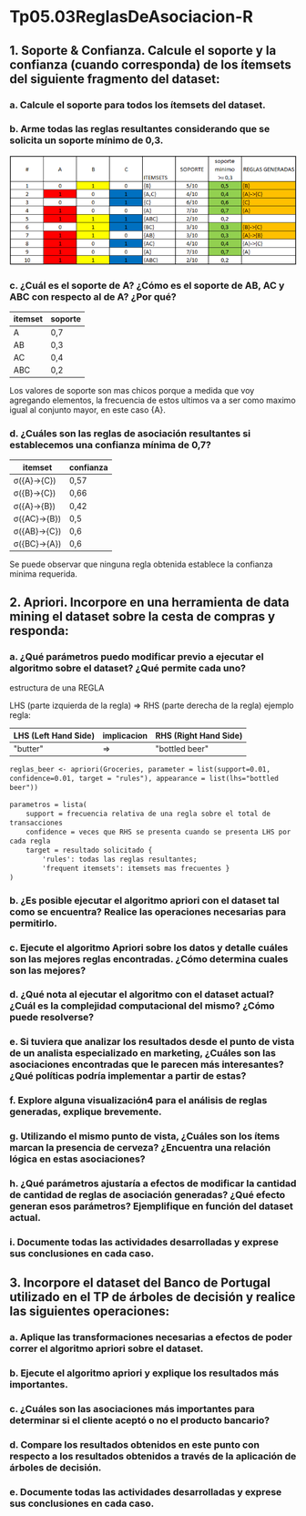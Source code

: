 # Tp05.03ReglasDeAsociacion-R

## 1. Soporte & Confianza. Calcule el soporte y la confianza (cuando corresponda) de los ítemsets del siguiente fragmento del dataset:
### a. Calcule el soporte para todos los ítemsets del dataset.
### b. Arme todas las reglas resultantes considerando que se solicita un soporte mínimo de 0,3.

![soporte general](code/punto-1/1a-soporte-general.png)

### c. ¿Cuál es el soporte de A? ¿Cómo es el soporte de AB, AC y ABC con respecto al de A? ¿Por qué?

| itemset | soporte |
| ----- | ----- |
| A  | 0,7  |
| AB  | 0,3  |
| AC  | 0,4  |
| ABC  | 0,2  |

Los valores de soporte son mas chicos porque a medida que voy agregando elementos, la frecuencia de estos ultimos va a ser como maximo igual al conjunto mayor, en este caso {A}. 

### d. ¿Cuáles son las reglas de asociación resultantes si establecemos una confianza mínima de 0,7?

| itemset | confianza |
| --------- | --------- |
| σ({A}->{C})  | 0,57  |
| σ({B}->{C})  | 0,66  |
| σ({A}->{B})  | 0,42  |
| σ({AC}->{B})  | 0,5  |
| σ({AB}->{C})  | 0,6  |
| σ({BC}->{A})  | 0,6  |

Se puede observar que ninguna regla obtenida establece la confianza minima requerida. 

## 2. Apriori. Incorpore en una herramienta de data mining el dataset sobre la cesta de compras y responda:

### a. ¿Qué parámetros puedo modificar previo a ejecutar el algoritmo sobre el dataset? ¿Qué permite cada uno?


estructura de una REGLA

LHS (parte izquierda de la regla) => RHS (parte derecha de la regla)
ejemplo regla: 
          
| LHS (Left Hand Side) | implicacion | RHS (Right Hand Side) |
| --------- | --------- | --------- |
| "butter"  | => | "bottled beer" |


```
reglas_beer <- apriori(Groceries, parameter = list(support=0.01, confidence=0.01, target = "rules"), appearance = list(lhs="bottled beer"))

```

```
parametros = lista(
    support = frecuencia relativa de una regla sobre el total de transacciones
    confidence = veces que RHS se presenta cuando se presenta LHS por cada regla
    target = resultado solicitado {
        'rules': todas las reglas resultantes;
        'frequent itemsets': itemsets mas frecuentes }
)
```


### b. ¿Es posible ejecutar el algoritmo apriori con el dataset tal como se encuentra? Realice las operaciones necesarias para permitirlo.

### c. Ejecute el algoritmo Apriori sobre los datos y detalle cuáles son las mejores reglas encontradas. ¿Cómo determina cuales son las mejores?

### d. ¿Qué nota al ejecutar el algoritmo con el dataset actual? ¿Cuál es la complejidad computacional del mismo? ¿Cómo puede resolverse?

### e. Si tuviera que analizar los resultados desde el punto de vista de un analista especializado en marketing, ¿Cuáles son las asociaciones encontradas que le parecen más interesantes? ¿Qué políticas podría implementar a partir de estas?

### f. Explore alguna visualización4 para el análisis de reglas generadas, explique brevemente.

### g. Utilizando el mismo punto de vista, ¿Cuáles son los ítems marcan la presencia de cerveza? ¿Encuentra una relación lógica en estas asociaciones?

### h. ¿Qué parámetros ajustaría a efectos de modificar la cantidad de cantidad de reglas de asociación generadas? ¿Qué efecto generan esos parámetros? Ejemplifique en función del dataset actual.

### i. Documente todas las actividades desarrolladas y exprese sus conclusiones en cada caso.

## 3. Incorpore el dataset del Banco de Portugal utilizado en el TP de árboles de decisión y realice las siguientes operaciones:

### a. Aplique las transformaciones necesarias a efectos de poder correr el algoritmo apriori sobre el dataset.

### b. Ejecute el algoritmo apriori y explique los resultados más importantes.

### c. ¿Cuáles son las asociaciones más importantes para determinar si el cliente aceptó o no el producto bancario?

### d. Compare los resultados obtenidos en este punto con respecto a los resultados obtenidos a través de la aplicación de árboles de decisión.

### e. Documente todas las actividades desarrolladas y exprese sus conclusiones en cada caso.